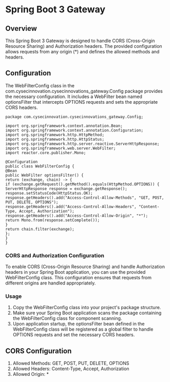 # Spring Boot 3 Gateway
## Overview

This Spring Boot 3 Gateway is designed to handle CORS (Cross-Origin Resource Sharing) and Authorization headers. The provided configuration allows requests from any origin (*) and defines the allowed methods and headers.


## Configuration
The WebFilterConfig class in the com.cysecinnovation.cysecinnovations_gateway.Config package provides the necessary configuration. It includes a WebFilter bean named optionsFilter that intercepts OPTIONS requests and sets the appropriate CORS headers.


```
package com.cysecinnovation.cysecinnovations_gateway.Config;

import org.springframework.context.annotation.Bean;
import org.springframework.context.annotation.Configuration;
import org.springframework.http.HttpMethod;
import org.springframework.http.HttpStatus;
import org.springframework.http.server.reactive.ServerHttpResponse;
import org.springframework.web.server.WebFilter;
import reactor.core.publisher.Mono;

@Configuration
public class WebFilterConfig {
@Bean
public WebFilter optionsFilter() {
return (exchange, chain) -> {
if (exchange.getRequest().getMethod().equals(HttpMethod.OPTIONS)) {
ServerHttpResponse response = exchange.getResponse();
response.setStatusCode(HttpStatus.OK);
response.getHeaders().add("Access-Control-Allow-Methods", "GET, POST, PUT, DELETE, OPTIONS");
response.getHeaders().add("Access-Control-Allow-Headers", "Content-Type, Accept, Authorization");
response.getHeaders().add("Access-Control-Allow-Origin", "*");
return Mono.from(response.setComplete());
}
return chain.filter(exchange);
};
}
}
```

### CORS and Authorization Configuration
To enable CORS (Cross-Origin Resource Sharing) and handle Authorization headers in your Spring Boot application, you can use the provided WebFilterConfig class. This configuration ensures that requests from different origins are handled appropriately.


### Usage

1. Copy the WebFilterConfig class into your project's package structure.
2. Make sure your Spring Boot application scans the package containing the WebFilterConfig class for component scanning.
3. Upon application startup, the optionsFilter bean defined in the WebFilterConfig class will be registered as a global filter to handle OPTIONS requests and set the necessary CORS headers.

## CORS Configuration

1. Allowed Methods: GET, POST, PUT, DELETE, OPTIONS
2. Allowed Headers: Content-Type, Accept, Authorization
3. Allowed Origin: *